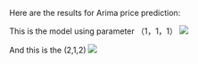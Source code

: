 Here are the results for Arima price prediction:

This is the model using parameter （1，1，1）
![]([ArimaPricePredict/arima1.png](https://github.com/UoB-DSMP-2023-24/dsmp-2024-group-16/blob/wilsonzhou123-code/ArimaPricePredict/arima1.png)https://github.com/UoB-DSMP-2023-24/dsmp-2024-group-16/blob/wilsonzhou123-code/ArimaPricePredict/arima1.png)

And this is the (2,1,2)
![]([ArimaPricePredict/arima2.png](https://github.com/UoB-DSMP-2023-24/dsmp-2024-group-16/blob/wilsonzhou123-code/ArimaPricePredict/arima1.png)https://github.com/UoB-DSMP-2023-24/dsmp-2024-group-16/blob/wilsonzhou123-code/ArimaPricePredict/arima2.png)
